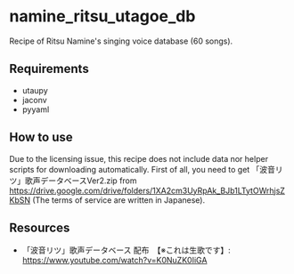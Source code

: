 # namine_ritsu_utagoe_db

Recipe of Ritsu Namine's singing voice database (60 songs).

## Requirements
- utaupy
- jaconv
- pyyaml

## How to use
Due to the licensing issue, this recipe does not include data nor helper scripts for downloading automatically. First of all, you need to get 「波音リツ」歌声データベースVer2.zip from https://drive.google.com/drive/folders/1XA2cm3UyRpAk_BJb1LTytOWrhjsZKbSN (The terms of service are written in Japanese).

## Resources
- 「波音リツ」歌声データベース 配布　【※これは生歌です】: https://www.youtube.com/watch?v=K0NuZK0IiGA
